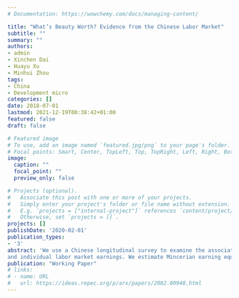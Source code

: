 ```yaml
---
# Documentation: https://wowchemy.com/docs/managing-content/

title: "What’s Beauty Worth? Evidence from the Chinese Labor Market"
subtitle: ""
summary: ""
authors:
- admin
- Xinchen Dai
- Huayu Xu
- Minhui Zhou
tags: 
- China
- Development micro
categories: []
date: 2018-07-01
lastmod: 2021-12-19T00:38:42+01:00
featured: false
draft: false

# Featured image
# To use, add an image named `featured.jpg/png` to your page's folder.
# Focal points: Smart, Center, TopLeft, Top, TopRight, Left, Right, BottomLeft, Bottom, BottomRight.
image:
  caption: ""
  focal_point: ""
  preview_only: false

# Projects (optional).
#   Associate this post with one or more of your projects.
#   Simply enter your project's folder or file name without extension.
#   E.g. `projects = ["internal-project"]` references `content/project/deep-learning/index.md`.
#   Otherwise, set `projects = []`.
projects: []
publishDate: '2020-02-01'
publication_types:
- '3'
abstract: 'We use a Chinese longitudinal survey to examine the association between beauty
and individual labor market earnings. We estimate Mincerian earning equations with both cross sectional and longitudinal samples using parental characteristics as instrumental variables for beauty. We include the hazard rate to control for selection into occupations where beauty is perceived as being productive in the cross sectional specification. In the longitudinal specification, we add the inverse Mills ratio in the earning equation and carry out a test of selection bias. We get similar results in both specifications. Estimating over the full sample, we find that beauty is associated with higher earnings for females, that its exogeneity is rejected using the appropriate Hausman test, and that there is no evidence for selection into occupations where beauty is important. Our preferred point estimates indicate that the impact on hourly labor earnings of a one standard deviation increase in beauty is equivalent to a seven year increase in the number of years of schooling for the cross sectional model. For the longitudinal model, a one standard deviation increase in beauty increases women’s annual income by 40% and increase men’s annual income by more than 20%.'
publication: "Working Paper"
# links:
# - name: URL
#   url: https://ideas.repec.org/p/arx/papers/2002.00948.html
---
```

